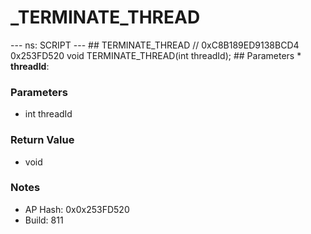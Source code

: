 # _TERMINATE_THREAD

--- ns: SCRIPT --- ## TERMINATE_THREAD  // 0xC8B189ED9138BCD4 0x253FD520 void TERMINATE_THREAD(int threadId);   ## Parameters * **threadId**:

### Parameters
* int threadId

### Return Value
* void

### Notes
* AP Hash: 0x0x253FD520
* Build: 811

